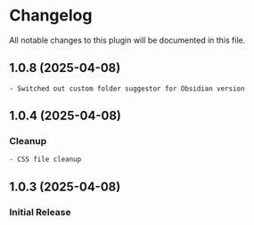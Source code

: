 # Changelog
All notable changes to this plugin will be documented in this file.

## 1.0.8 (2025-04-08)

    - Switched out custom folder suggestor for Obsidian version
    
## 1.0.4 (2025-04-08)

### Cleanup

    - CSS file cleanup

## 1.0.3 (2025-04-08)

### Initial Release
